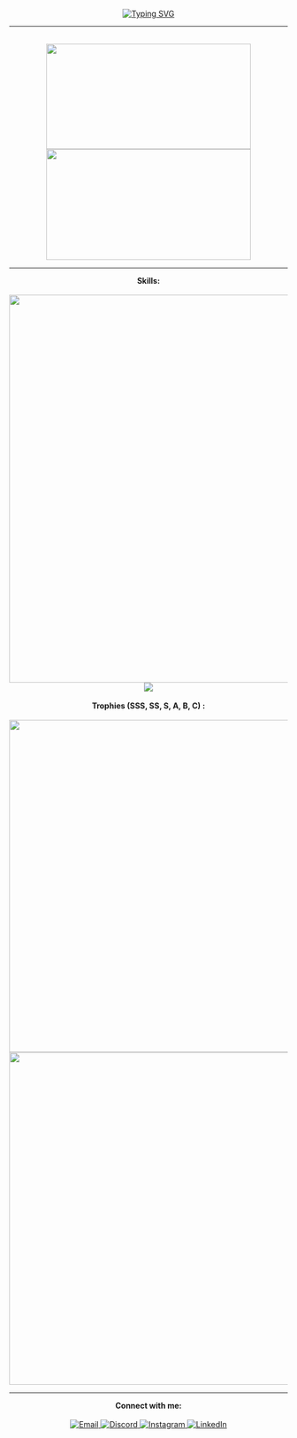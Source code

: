 <center>
  <p align="center">
    <a href="https://git.io/typing-svg">
      <img src="https://readme-typing-svg.demolab.com?font=Fira+Code&pause=1000&color=3566E6&width=435&lines=%F0%9F%91%8B+Hey+there!+I'm+Nahidh!" alt="Typing SVG" />
    </a>
  </p>
  <hr>
</center>

<br>

<div align="center">
<img width="370px" height="190px" src="https://github-readme-stats.vercel.app/api?username=Nahidh96&custom_title=Nahidh's+Github+Stats&show_icons=true&hide_border=true&count_private=true&bg_color=00000000&title_color=58a6fe&text_color=878787&icon_color=58a6fe" />
<img width="370px" height="200px" src="https://github-readme-streak-stats.herokuapp.com/?user=Nahidh96&background=00000000&hide_border=true&stroke=878787&ring=58a6fe&fire=58a6fe&currStreakNum=878787&sideNums=878787&currStreakLabel=878787&sideLabels=878787&dates=878787" />
<!--<img width="370px" height="200px" src="https://github-readme-stats.vercel.app/api/top-langs/?username=Nahidh96&layout=compact&bg_color=00000000&title_color=58a6fe&text_color=878787&hide_border=true" />-->
<!--<img width="370px" src="https://github-readme-stats.vercel.app/api/top-langs/?username=Nahidh96&theme=vue-dark&show_icons=true&hide_border=true&layout=compact" />-->
<hr>
</div>

<p align="center">
  <b>Skills:</b>
  <br><br>
  <a href="https://skillicons.dev">
    <img width="700px" src="https://skillicons.dev/icons?i=php,react,angular,flutter,materialui,css,sass,tailwind,javascript,nodejs,typescript,python,mysql,mongodb,firebase,docker,kubernetes,azure,aws,cloudflare,netlify,heroku,postman,appwrite,atom,git,java,c#" />
  </a>
  <a href="https://skillicons.dev">
    <img src="https://skillicons.dev/icons?i=github,githubactions,git,devto,bots,vscode,idea" />
  </a>
  <br>
  <br>
  <b>Trophies (SSS, SS, S, A, B, C) :</b>
  <br><br>
  <img width="600px" src="https://github-profile-trophy.vercel.app/?username=Nahidh96&theme=onedark&margin-w=10&no-frame=false&no-bg=true&rank=-?&column=5" />
  <img width="600px" src="https://github-trophies.vercel.app/?username=Nahidh96&no-frame=false&no-bg=true&margin-w=10&theme=onedark&column=4" />
</p>

<hr>

<!-- Connect with me section -->
<p align="center">
  <b>Connect with me:</b>
  <br><br>
  <a href="mailto:mnmnahidh@gmail.com">
    <img src="https://img.shields.io/badge/Email-%23E34F26?style=for-the-badge&logo=gmail&logoColor=white" alt="Email" />
  </a>
  <a href="https://discord.com/users/Nahidh96">
    <img src="https://img.shields.io/badge/Discord-%23000000?style=for-the-badge&logo=discord&logoColor=white" alt="Discord" />
  </a>
  <a href="https://www.instagram.com/nahidh_naseem/">
    <img src="https://img.shields.io/badge/Instagram-%23E4405F?style=for-the-badge&logo=instagram&logoColor=white" alt="Instagram" />
  </a>
  <a href="https://www.linkedin.com/in/nahidh-naseem-419916228/">
    <img src="https://img.shields.io/badge/LinkedIn-%230077B5?style=for-the-badge&logo=linkedin&logoColor=white" alt="LinkedIn" />
  </a>
</p>
